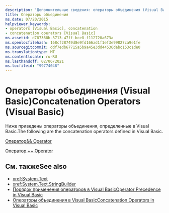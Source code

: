 ```yaml
---
description: 'Дополнительные сведения: операторы объединения (Visual Basic)'
title: Операторы объединения
ms.date: 07/20/2015
helpviewer_keywords:
- operators [Visual Basic], concatenation
- concatenation operators [Visual Basic]
ms.assetid: d787368b-3713-47ff-bce8-f112720a673a
ms.openlocfilehash: 168cf28749d8e9fd166ad1f1ef3e99827ca9e1fe
ms.sourcegitcommit: ddf7edb67715a5b9a45e3dd44536dabc153c1de0
ms.translationtype: MT
ms.contentlocale: ru-RU
ms.lasthandoff: 02/06/2021
ms.locfileid: "99774048"
---
```

# <a name="concatenation-operators-visual-basic"></a><span data-ttu-id="3a4c4-103">Операторы объединения (Visual Basic)</span><span class="sxs-lookup"><span data-stu-id="3a4c4-103">Concatenation Operators (Visual Basic)</span></span>

<span data-ttu-id="3a4c4-104">Ниже приведены операторы объединения, определенные в Visual Basic.</span><span class="sxs-lookup"><span data-stu-id="3a4c4-104">The following are the concatenation operators defined in Visual Basic.</span></span>  
  
 [<span data-ttu-id="3a4c4-105"> Оператор&</span><span class="sxs-lookup"><span data-stu-id="3a4c4-105">& Operator</span></span>](concatenation-operator.md)  
  
 [<span data-ttu-id="3a4c4-106">Оператор +</span><span class="sxs-lookup"><span data-stu-id="3a4c4-106">+ Operator</span></span>](addition-operator.md)  
  
## <a name="see-also"></a><span data-ttu-id="3a4c4-107">См. также</span><span class="sxs-lookup"><span data-stu-id="3a4c4-107">See also</span></span>

- <xref:System.Text>
- <xref:System.Text.StringBuilder>
- [<span data-ttu-id="3a4c4-108">Порядок применения операторов в Visual Basic</span><span class="sxs-lookup"><span data-stu-id="3a4c4-108">Operator Precedence in Visual Basic</span></span>](operator-precedence.md)
- [<span data-ttu-id="3a4c4-109">Операторы объединения в Visual Basic</span><span class="sxs-lookup"><span data-stu-id="3a4c4-109">Concatenation Operators in Visual Basic</span></span>](../../programming-guide/language-features/operators-and-expressions/concatenation-operators.md)
